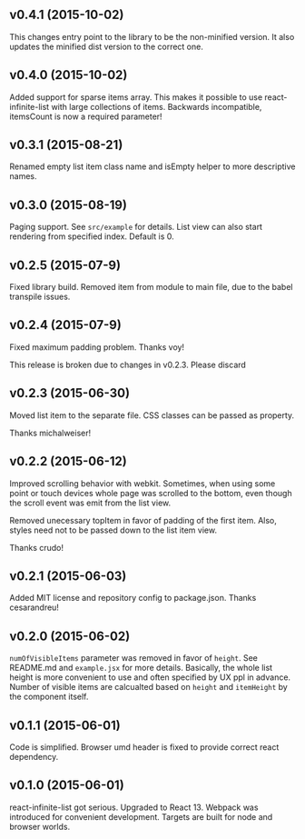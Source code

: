 ## v0.4.1 (2015-10-02)
This changes entry point to the library to be the non-minified version. It also updates
the minified dist version to the correct one.

## v0.4.0 (2015-10-02)
Added support for sparse items array. This makes it possible to use react-infinite-list
with large collections of items. Backwards incompatible, itemsCount is now a required
parameter!

## v0.3.1 (2015-08-21)
Renamed empty list item class name and isEmpty helper to more descriptive names.

## v0.3.0 (2015-08-19)
Paging support. See `src/example` for details. List view can also start rendering
from specified index. Default is 0.

## v0.2.5 (2015-07-9)
Fixed library build. Removed item from module to main file, due to the babel transpile issues.

## v0.2.4 (2015-07-9)
Fixed maximum padding problem.
Thanks voy!

This release is broken due to changes in v0.2.3. Please discard

## v0.2.3 (2015-06-30)

Moved list item to the separate file.
CSS classes can be passed as property.

Thanks michalweiser!

## v0.2.2 (2015-06-12)

Improved scrolling behavior with webkit. Sometimes, when using some point or touch devices
whole page was scrolled to the bottom, even though the scroll event was emit from the list
view.

Removed unecessary topItem in favor of padding of the first item. Also, styles need not to
be passed down to the list item view.

Thanks crudo!

## v0.2.1 (2015-06-03)

Added MIT license and repository config to package.json. Thanks cesarandreu!

## v0.2.0 (2015-06-02)

`numOfVisibleItems` parameter was removed in favor of `height`. See README.md and `example.jsx`
for more details. Basically, the whole list height is more convenient to use and often specified
by UX ppl in advance. Number of visible items are calcualted based on `height` and `itemHeight`
by the component itself.

## v0.1.1 (2015-06-01)

Code is simplified. Browser umd header is fixed to provide correct react dependency.

## v0.1.0 (2015-06-01)

react-infinite-list got serious. Upgraded to React 13. Webpack was introduced for convenient
development. Targets are built for node and browser worlds.
